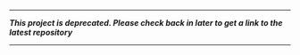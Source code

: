 - - -

**_This project is deprecated. Please check back in later to get a link to the latest repository_**

- - -